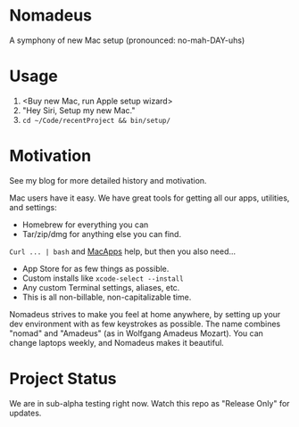 # Nomadeus
A symphony of new Mac setup (pronounced: no-mah-DAY-uhs)

# Usage
1. <Buy new Mac, run Apple setup wizard>
2. "Hey Siri, Setup my new Mac."
3. `cd ~/Code/recentProject && bin/setup/`

# Motivation
See my blog for more detailed history and motivation.

Mac users have it easy.  We have great tools for getting all our apps, utilities, and settings:
- Homebrew for everything you can
- Tar/zip/dmg for anything else you can find.

`Curl ... | bash` and [MacApps](http://www.macapps.link) help, but then you also need...
- App Store for as few things as possible.
- Custom installs like `xcode-select --install`
- Any custom Terminal settings, aliases, etc.
- This is all non-billable, non-capitalizable time.  

Nomadeus strives to make you feel at home anywhere, by setting up your dev environment with as few keystrokes as possible.  The name combines "nomad" and "Amadeus" (as in Wolfgang Amadeus Mozart). You can change laptops weekly, and Nomadeus makes it beautiful.  

# Project Status
We are in sub-alpha testing right now.  Watch this repo as "Release Only" for updates.
